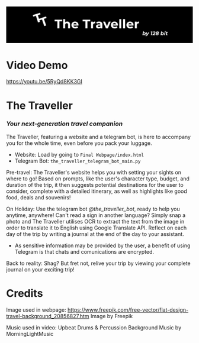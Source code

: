 ![logo](the_traveller_logo.png)

# Video Demo
https://youtu.be/5RyQd8KK3GI

# The Traveller
### _Your next-generation travel companion_

The Traveller, featuring a website and a telegram bot, is here to accompany you for the whole time, even before you pack your luggage.

* Website: Load by going to `Final Webpage/index.html`
* Telegram Bot: `the_traveller_telegram_bot_main.py`

Pre-travel: The Traveller's website helps you with setting your sights on where to go! Based on prompts, like the user's character type, budget, and duration of the trip, it then suggests potential destinations for the user to consider, complete with a detailed itinerary, as well as highlights like good food, deals and souvenirs!

On Holiday: Use the telegram bot _@the_traveller_bot_, ready to help you anytime, anywhere! Can't read a sign in another language? Simply snap a photo and The Traveller utilises OCR to extract the text from the image in order to translate it to English using Google Translate API. Reflect on each day of the trip by writing a journal at the end of the day to your assistant.

* As sensitive information may be provided by the user, a benefit of using Telegram is that chats and comunications are encrypted.

Back to reality: Shag? But fret not, relive your trip by viewing your complete journal on your exciting trip!

# Credits
Image used in webpage: 
https://www.freepik.com/free-vector/flat-design-travel-background_20856827.htm
Image by Freepik

Music used in video: 
Upbeat Drums & Percussion Background Music
by MorningLightMusic
